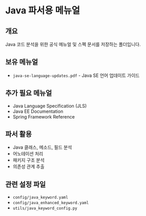 # Java 파서용 메뉴얼

## 개요
Java 코드 분석을 위한 공식 메뉴얼 및 스펙 문서를 저장하는 폴더입니다.

## 보유 메뉴얼
- `java-se-language-updates.pdf` - Java SE 언어 업데이트 가이드

## 추가 필요 메뉴얼
- Java Language Specification (JLS)
- Java EE Documentation
- Spring Framework Reference

## 파서 활용
- Java 클래스, 메소드, 필드 분석
- 어노테이션 처리
- 패키지 구조 분석
- 의존성 관계 추출

## 관련 설정 파일
- `config/java_keyword.yaml`
- `config/java_enhanced_keyword.yaml`
- `utils/java_keyword_config.py`
